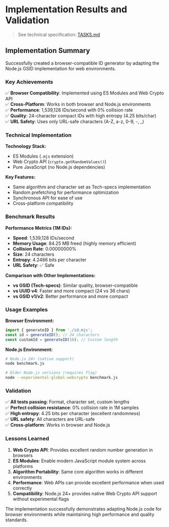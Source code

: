 # Implementation Results and Validation

> See technical specification: [TASKS.md](./TASKS.md)

## Implementation Summary

Successfully created a browser-compatible ID generator by adapting the Node.js GSID implementation for web environments.

### Key Achievements

✅ **Browser Compatibility**: Implemented using ES Modules and Web Crypto API  
✅ **Cross-Platform**: Works in both browser and Node.js environments  
✅ **Performance**: 1,539,128 IDs/second with 0% collision rate  
✅ **Quality**: 24-character compact IDs with high entropy (4.25 bits/char)  
✅ **URL Safety**: Uses only URL-safe characters (A-Z, a-z, 0-9, -, _)  

### Technical Implementation

**Technology Stack:**
- ES Modules (`.mjs` extension)
- Web Crypto API (`crypto.getRandomValues()`)
- Pure JavaScript (no Node.js dependencies)

**Key Features:**
- Same algorithm and character set as Tech-specs implementation
- Random prefetching for performance optimization
- Synchronous API for ease of use
- Cross-platform compatibility

### Benchmark Results

**Performance Metrics (1M IDs):**
- **Speed**: 1,539,128 IDs/second
- **Memory Usage**: 84.25 MB freed (highly memory efficient)
- **Collision Rate**: 0.00000000%
- **Size**: 24 characters
- **Entropy**: 4.2486 bits per character
- **URL Safety**: ✅ Safe

**Comparison with Other Implementations:**
- **vs GSID (Tech-specs)**: Similar quality, browser-compatible
- **vs UUID v4**: Faster and more compact (24 vs 36 chars)
- **vs GSID v1/v2**: Better performance and more compact

### Usage Examples

**Browser Environment:**
```javascript
import { generateID } from './id.mjs';
const id = generateID(); // 24 characters
const customId = generateID(16); // Custom length
```

**Node.js Environment:**
```bash
# Node.js 24+ (native support)
node benchmark.js

# Older Node.js versions (requires flag)
node --experimental-global-webcrypto benchmark.js
```

### Validation

✅ **All tests passing**: Format, character set, custom lengths  
✅ **Perfect collision resistance**: 0% collision rate in 1M samples  
✅ **High entropy**: 4.25 bits per character (excellent randomness)  
✅ **URL safety**: All characters are URL-safe  
✅ **Cross-platform**: Works in browser and Node.js  

### Lessons Learned

1. **Web Crypto API**: Provides excellent random number generation in browsers
2. **ES Modules**: Enable modern JavaScript module system across platforms
3. **Algorithm Portability**: Same core algorithm works in different environments
4. **Performance**: Web APIs can provide excellent performance when used correctly
5. **Compatibility**: Node.js 24+ provides native Web Crypto API support without experimental flags

The implementation successfully demonstrates adapting Node.js code for browser environments while maintaining high performance and quality standards.
